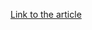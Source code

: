 [Link to the article](https://int0xcc.svbtle.com/dissecting-emotet-s-network-communication-protocol)
